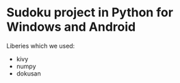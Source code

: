 # Sudoku project in Python for Windows and Android

Liberies which we used:
* kivy
* numpy
* dokusan
